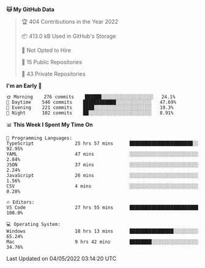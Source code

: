 <!--START_SECTION:waka-->
**🐱 My GitHub Data** 

> 🏆 404 Contributions in the Year 2022
 > 
> 📦 413.0 kB Used in GitHub's Storage 
 > 
> 🚫 Not Opted to Hire
 > 
> 📜 15 Public Repositories 
 > 
> 🔑 43 Private Repositories  
 > 
**I'm an Early 🐤** 

```text
🌞 Morning    276 commits    ██████░░░░░░░░░░░░░░░░░░░   24.1% 
🌆 Daytime    546 commits    ████████████░░░░░░░░░░░░░   47.69% 
🌃 Evening    221 commits    ████░░░░░░░░░░░░░░░░░░░░░   19.3% 
🌙 Night      102 commits    ██░░░░░░░░░░░░░░░░░░░░░░░   8.91%

```


📊 **This Week I Spent My Time On** 

```text
💬 Programming Languages: 
TypeScript               25 hrs 57 mins      ███████████████████████░░   92.95% 
YAML                     47 mins             ░░░░░░░░░░░░░░░░░░░░░░░░░   2.84% 
JSON                     37 mins             ░░░░░░░░░░░░░░░░░░░░░░░░░   2.24% 
JavaScript               26 mins             ░░░░░░░░░░░░░░░░░░░░░░░░░   1.56% 
CSV                      4 mins              ░░░░░░░░░░░░░░░░░░░░░░░░░   0.28%

🔥 Editors: 
VS Code                  27 hrs 55 mins      █████████████████████████   100.0%

💻 Operating System: 
Windows                  18 hrs 13 mins      ████████████████░░░░░░░░░   65.24% 
Mac                      9 hrs 42 mins       ████████░░░░░░░░░░░░░░░░░   34.76%

```


 Last Updated on 04/05/2022 03:14:20 UTC
<!--END_SECTION:waka-->

